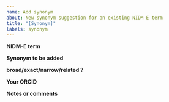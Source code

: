```yaml
---
name: Add synonym
about: New synonym suggestion for an existing NIDM-E term
title: "[Synonym]"
labels: synonym
---
```


**NIDM-E term**


**Synonym to be added**


**broad/exact/narrow/related ?**


**Your ORCID**


**Notes or comments**


